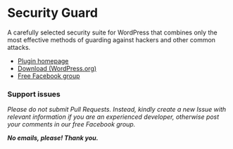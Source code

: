 # Security Guard

A carefully selected security suite for WordPress that combines only the most effective methods of guarding against hackers and other common attacks.

* [Plugin homepage](https://www.littlebizzy.com/plugins/security-guard)
* [Download (WordPress.org)](https://wordpress.org/plugins/security-guard-littlebizzy)
* [Free Facebook group](https://www.facebook.com/groups/littlebizzy/)

### Support issues

*Please do not submit Pull Requests. Instead, kindly create a new Issue with relevant information if you are an experienced developer, otherwise post your comments in our free Facebook group.*

***No emails, please! Thank you.***

